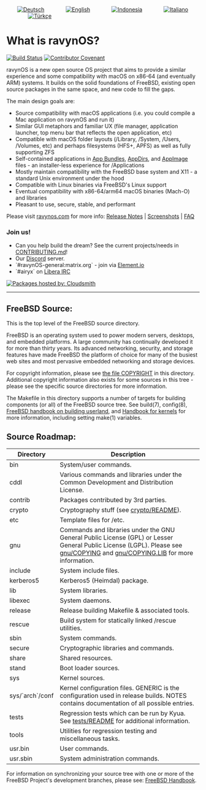 
  [![Deutsch](https://img.shields.io/badge/🇩🇪-Deutsch-inactive)](https://github.com/prolixalias/ravynos/blob/potential_readme_discussion/i18n/rendered/README.de_DE.md)    [![English](https://img.shields.io/badge/🇬🇧-English-2ea44f)](https://github.com/prolixalias/ravynos/blob/potential_readme_discussion/i18n/rendered/README.en_GB.md)    [![Indonesia](https://img.shields.io/badge/🇮🇩-Indonesia-inactive)](https://github.com/prolixalias/ravynos/blob/potential_readme_discussion/i18n/rendered/README.id_ID.md)    [![Italiano](https://img.shields.io/badge/🇮🇹-Italiano-inactive)](https://github.com/prolixalias/ravynos/blob/potential_readme_discussion/i18n/rendered/README.it_IT.md)    [![Türkçe](https://img.shields.io/badge/🇹🇷-Türkçe-inactive)](https://github.com/prolixalias/ravynos/blob/potential_readme_discussion/i18n/rendered/README.tr_TR.md)     
<p align="left"><h1> What is ravynOS? </h1></p>
<p>

[![Build Status](https://api.cirrus-ci.com/github/ravynsoft/ravynos.svg?branch=main)](https://cirrus-ci.com/github/ravynsoft/ravynos) [![Contributor Covenant](https://img.shields.io/badge/Contributor%20Covenant-2.1-4baaaa.svg)](CODE_OF_CONDUCT.md)

</p>

ravynOS is a new open source OS project that aims to provide a similar experience and some compatibility with macOS on x86-64 (and eventually ARM) systems. It builds on the solid foundations of FreeBSD, existing open source packages in the same space, and new code to fill the gaps.

The main design goals are:
- Source compatibility with macOS applications (i.e. you could compile a Mac application on ravynOS and run it)
- Similar GUI metaphors and familiar UX (file manager, application launcher, top menu bar that reflects the open application, etc)
- Compatible with macOS folder layouts (&#x2F;Library, &#x2F;System, &#x2F;Users, &#x2F;Volumes, etc) and perhaps filesystems (HFS+, APFS) as well as fully supporting ZFS
- Self-contained applications in [App Bundles](https:&#x2F;&#x2F;developer.apple.com&#x2F;documentation&#x2F;foundation&#x2F;bundle), [AppDirs](https:&#x2F;&#x2F;github.com&#x2F;AppImage&#x2F;AppImageKit&#x2F;wiki&#x2F;AppDir), and [AppImage](https:&#x2F;&#x2F;github.com&#x2F;AppImage) files - an installer-less experience for &#x2F;Applications
- Mostly maintain compatibility with the FreeBSD base system and X11 - a standard Unix environment under the hood
- Compatible with Linux binaries via FreeBSD&#39;s Linux support
- Eventual compatibility with x86-64&#x2F;arm64 macOS binaries (Mach-O) and libraries
- Pleasant to use, secure, stable, and performant

Please visit [ravynos.com](https:&#x2F;&#x2F;ravynos.com&#x2F;) for more info: [Release Notes](https:&#x2F;&#x2F;ravynos.com&#x2F;releases.html) | [Screenshots](https:&#x2F;&#x2F;ravynos.com&#x2F;screenshots.html) | [FAQ](https:&#x2F;&#x2F;ravynos.com&#x2F;faq.html)

### Join us!

* Can you help build the dream? See the current projects&#x2F;needs in [CONTRIBUTING.md](CONTRIBUTING.md)!
* Our [Discord](https:&#x2F;&#x2F;discord.com&#x2F;invite&#x2F;8caJbAGNwY) server.
* &#x60;#ravynOS-general:matrix.org&#x60; - join via [Element.io](https:&#x2F;&#x2F;app.element.io&#x2F;#&#x2F;room&#x2F;%23ravynOS-general:matrix.org)
* &#x60;#airyx&#x60; on [Libera IRC](https:&#x2F;&#x2F;web.libera.chat&#x2F;?channel&#x3D;#airyx)

[![Packages hosted by: Cloudsmith](https:&#x2F;&#x2F;img.shields.io&#x2F;badge&#x2F;OSS%20hosting%20by-cloudsmith-blue?logo&#x3D;cloudsmith&amp;style&#x3D;flat-square)](https:&#x2F;&#x2F;cloudsmith.com)

---

FreeBSD Source:
---------------
This is the top level of the FreeBSD source directory.

FreeBSD is an operating system used to power modern servers, desktops, and embedded platforms.
A large community has continually developed it for more than thirty years.
Its advanced networking, security, and storage features have made FreeBSD the platform of choice for many of the busiest web sites and most pervasive embedded networking and storage devices.

For copyright information, please see [the file COPYRIGHT](COPYRIGHT) in this directory.
Additional copyright information also exists for some sources in this tree - please see the specific source directories for more information.

The Makefile in this directory supports a number of targets for building components (or all) of the FreeBSD source tree.
See build(7), config(8), [FreeBSD handbook on building userland](https:&#x2F;&#x2F;docs.freebsd.org&#x2F;en&#x2F;books&#x2F;handbook&#x2F;cutting-edge&#x2F;#makeworld), and [Handbook for kernels](https:&#x2F;&#x2F;docs.freebsd.org&#x2F;en&#x2F;books&#x2F;handbook&#x2F;kernelconfig&#x2F;) for more information, including setting make(1) variables.

Source Roadmap:
---------------
| Directory | Description |
| --------- | ----------- |
| bin | System&#x2F;user commands. |
| cddl | Various commands and libraries under the Common Development and Distribution License. |
| contrib | Packages contributed by 3rd parties. |
| crypto | Cryptography stuff (see [crypto&#x2F;README](crypto&#x2F;README)). |
| etc | Template files for &#x2F;etc. |
| gnu | Commands and libraries under the GNU General Public License (GPL) or Lesser General Public License (LGPL). Please see [gnu&#x2F;COPYING](gnu&#x2F;COPYING) and [gnu&#x2F;COPYING.LIB](gnu&#x2F;COPYING.LIB) for more information. |
| include | System include files. |
| kerberos5 | Kerberos5 (Heimdal) package. |
| lib | System libraries. |
| libexec | System daemons. |
| release | Release building Makefile &amp; associated tools. |
| rescue | Build system for statically linked &#x2F;rescue utilities. |
| sbin | System commands. |
| secure | Cryptographic libraries and commands. |
| share | Shared resources. |
| stand | Boot loader sources. |
| sys | Kernel sources. |
| sys&#x2F;&#x60;arch&#x60;&#x2F;conf | Kernel configuration files. GENERIC is the configuration used in release builds. NOTES contains documentation of all possible entries. |
| tests | Regression tests which can be run by Kyua.  See [tests&#x2F;README](tests&#x2F;README) for additional information. |
| tools | Utilities for regression testing and miscellaneous tasks. |
| usr.bin | User commands. |
| usr.sbin | System administration commands. |

For information on synchronizing your source tree with one or more of the FreeBSD Project&#39;s development branches, please see: [FreeBSD Handbook](https:&#x2F;&#x2F;docs.freebsd.org&#x2F;en&#x2F;books&#x2F;handbook&#x2F;cutting-edge&#x2F;#current-stable).
